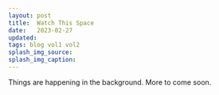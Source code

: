 ```yaml
---
layout: post
title:  Watch This Space
date:   2023-02-27
updated: 
tags: blog vol1 vol2
splash_img_source: 
splash_img_caption: 
---
```


Things are happening in the background. More to come soon.